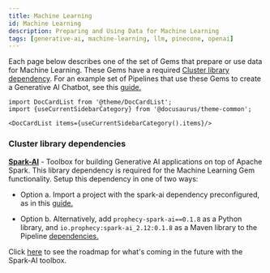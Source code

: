 ```yaml
---
title: Machine Learning
id: Machine Learning
description: Preparing and Using Data for Machine Learning
tags: [generative-ai, machine-learning, llm, pinecone, openai]
---
```


Each page below describes one of the set of Gems that prepare or use data for Machine Learning. These Gems have a required [Cluster library dependency](/docs/Spark/gems/machine-learning/machine-learning.md#cluster-library-dependencies). For an example set of Pipelines that use these Gems to create a Generative AI Chatbot, see this [guide.](/docs/getting-started/genaichatbot.md)

```mdx-code-block
import DocCardList from '@theme/DocCardList';
import {useCurrentSidebarCategory} from '@docusaurus/theme-common';

<DocCardList items={useCurrentSidebarCategory().items}/>
```

### Cluster library dependencies

[**Spark-AI**](https://github.com/prophecy-io/spark-ai/tree/main) - Toolbox for building Generative AI applications on top of Apache Spark. This library dependency is required for the Machine Learning Gem functionality. Setup this dependency in one of two ways:

- Option a. Import a project with the spark-ai dependency preconfigured, as in this [guide.](/docs/getting-started/genaichatbot.md#1c-load-the-git-repository)

- Option b. Alternatively, add `prophecy-spark-ai==0.1.8` as a Python library, and `io.prophecy:spark-ai_2.12:0.1.8` as a Maven library to the Pipeline [dependencies.](/docs/extensibility/dependencies/spark-dependencies.md#add-dependency)

Click [here](https://github.com/prophecy-io/spark-ai/tree/main#roadmap) to see the roadmap for what's coming in the future with the Spark-AI toolbox.
